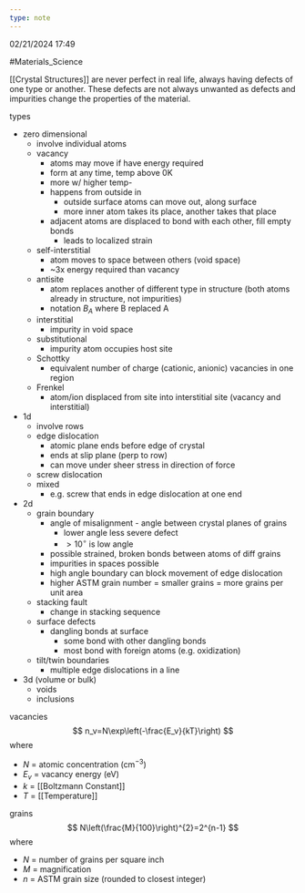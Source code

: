 ```yaml
---
type: note
---
```

02/21/2024 17:49

  #Materials_Science 

[[Crystal Structures]] are never perfect in real life, always having defects of one type or another. These defects are not always unwanted as defects and impurities change the properties of the material. 


types
- zero dimensional
	- involve individual atoms
	- vacancy
		- atoms may move if have energy required
		- form at any time, temp above 0K
		- more w/ higher temp- 
		- happens from outside in
			- outside surface atoms can move out, along surface
			- more inner atom takes its place, another takes that place
		- adjacent atoms are displaced to bond with each other, fill empty bonds
			- leads to localized strain
	- self-interstitial
		- atom moves to space between others (void space)
		- ~3x energy required than vacancy
	- antisite
		- atom replaces another of different type in structure (both atoms already in structure, not impurities)
		- notation $B_A$ where B replaced A
	- interstitial
		- impurity in void space
	- substitutional
		- impurity atom occupies host site
	- Schottky
		- equivalent number of charge (cationic, anionic) vacancies in one region
	- Frenkel
		- atom/ion displaced from site into interstitial site (vacancy and interstitial)
- 1d
	- involve rows
	- edge dislocation
		- atomic plane ends before edge of crystal
		- ends at slip plane (perp to row)
		- can move under sheer stress in direction of force
	- screw dislocation
	- mixed
		- e.g. screw that ends in edge dislocation at one end
- 2d
	- grain boundary
		- angle of misalignment - angle between crystal planes of grains
			- lower angle less severe defect
			- $>10^\circ$ is low angle
		- possible strained, broken bonds between atoms of diff grains
		- impurities in spaces possible
		- high angle boundary can block movement of edge dislocation 
		- higher ASTM grain number = smaller grains = more grains per unit area
	- stacking fault
		- change in stacking sequence 
	- surface defects
		- dangling bonds at surface 
			- some bond with other dangling bonds 
			- most bond with foreign atoms (e.g. oxidization)
	- tilt/twin boundaries
		- multiple edge dislocations in a line
- 3d (volume or bulk)
	- voids
	- inclusions


vacancies
$$
n_v=N\exp\left(-\frac{E_v}{kT}\right)
$$
where
- $N$ = atomic concentration ($\text{cm}^{-3}$)
- $E_v$ = vacancy energy (eV)
- $k$ = [[Boltzmann Constant]]
- $T$ = [[Temperature]]

grains 
$$
N\left(\frac{M}{100}\right)^{2}=2^{n-1}
$$
where 
- $N$ = number of grains per square inch
- $M$ = magnification
- $n$ = ASTM grain size (rounded to closest integer)